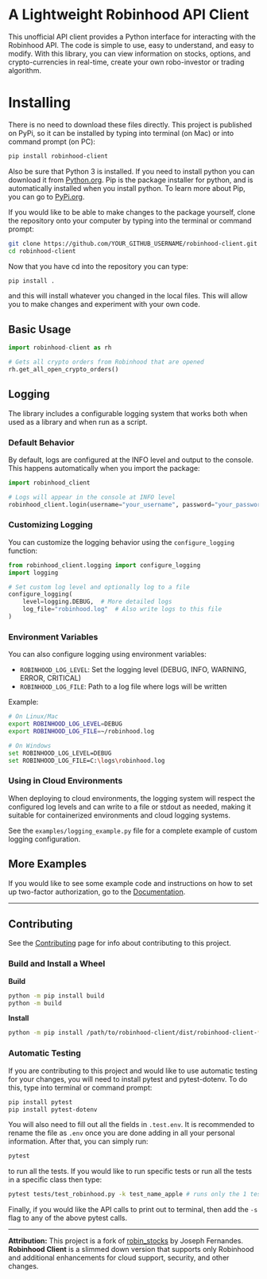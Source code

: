 # A Lightweight Robinhood API Client

This unofficial API client provides a Python interface for interacting with the Robinhood API. The code is simple to use, easy to understand, and easy to modify. With this library, you can view information on stocks, options, and crypto-currencies in real-time, create your own robo-investor or trading algorithm.


# Installing

There is no need to download these files directly. This project is published on PyPi, so it can be installed by typing into terminal (on Mac) or into command prompt (on PC):

```bash
pip install robinhood-client
```

Also be sure that Python 3 is installed. If you need to install python you can download it from [Python.org](https://www.python.org/downloads/). Pip is the package installer for python, and is automatically installed when you install python. To learn more about Pip, you can go to [PyPi.org](https://pypi.org/project/pip/).

If you would like to be able to make changes to the package yourself, clone the repository onto your computer by typing into the terminal or command prompt:

```bash
git clone https://github.com/YOUR_GITHUB_USERNAME/robinhood-client.git
cd robinhood-client
```

Now that you have cd into the repository you can type:

```bash
pip install .
```

and this will install whatever you changed in the local files. This will allow you to make changes and experiment with your own code.

## Basic Usage

```python
import robinhood-client as rh

# Gets all crypto orders from Robinhood that are opened
rh.get_all_open_crypto_orders() 
```

## Logging

The library includes a configurable logging system that works both when used as a library and when run as a script.

### Default Behavior

By default, logs are configured at the INFO level and output to the console. This happens automatically when you import the package:

```python
import robinhood_client

# Logs will appear in the console at INFO level
robinhood_client.login(username="your_username", password="your_password")
```

### Customizing Logging

You can customize the logging behavior using the `configure_logging` function:

```python
from robinhood_client.logging import configure_logging
import logging

# Set custom log level and optionally log to a file
configure_logging(
    level=logging.DEBUG,  # More detailed logs
    log_file="robinhood.log"  # Also write logs to this file
)
```

### Environment Variables

You can also configure logging using environment variables:

- `ROBINHOOD_LOG_LEVEL`: Set the logging level (DEBUG, INFO, WARNING, ERROR, CRITICAL)
- `ROBINHOOD_LOG_FILE`: Path to a log file where logs will be written

Example:
```bash
# On Linux/Mac
export ROBINHOOD_LOG_LEVEL=DEBUG
export ROBINHOOD_LOG_FILE=~/robinhood.log

# On Windows
set ROBINHOOD_LOG_LEVEL=DEBUG
set ROBINHOOD_LOG_FILE=C:\logs\robinhood.log
```

### Using in Cloud Environments

When deploying to cloud environments, the logging system will respect the configured log levels and can write to a file or stdout as needed, making it suitable for containerized environments and cloud logging systems.

See the `examples/logging_example.py` file for a complete example of custom logging configuration.

## More Examples

If you would like to see some example code and instructions on how to set up two-factor authorization, go to the [Documentation](Robinhood.rst).

---

## Contributing

See the [Contributing](/contributing.md) page for info about contributing to this project.

### Build and Install a Wheel

**Build**
```bash
python -m pip install build
python -m build
```

**Install**
```bash
python -m pip install /path/to/robinhood-client/dist/robinhood-client-*.whl
```

### Automatic Testing

If you are contributing to this project and would like to use automatic testing for your changes, you will need to install pytest and pytest-dotenv. To do this, type into terminal or command prompt:

```bash
pip install pytest
pip install pytest-dotenv
```

You will also need to fill out all the fields in `.test.env`. It is recommended to rename the file as `.env` once you are done adding in all your personal information. After that, you can simply run:

```bash
pytest
```

to run all the tests. If you would like to run specific tests or run all the tests in a specific class then type:

```bash
pytest tests/test_robinhood.py -k test_name_apple # runs only the 1 test
```

Finally, if you would like the API calls to print out to terminal, then add the `-s` flag to any of the above pytest calls.

---

**Attribution:** This project is a fork of [robin_stocks](https://github.com/jmfernandes/robin_stocks) by Joseph Fernandes. **Robinhood Client** is a slimmed down version that supports only Robinhood and additional enhancements for cloud support, security, and other changes.

